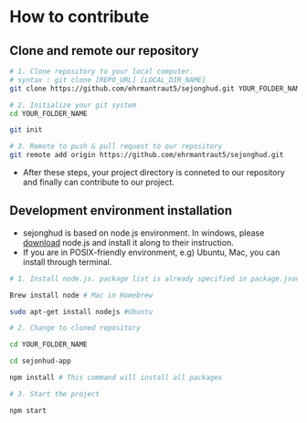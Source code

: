 # How to contribute

## Clone and remote our repository

```bash
# 1. Clone repository to your local computer.
# syntax : git clone [REPO_URL] [LOCAL_DIR_NAME]
git clone https://github.com/ehrmantraut5/sejonghud.git YOUR_FOLDER_NAME

# 2. Initialize your git system
cd YOUR_FOLDER_NAME

git init

# 3. Remote to push & pull request to our repository
git remote add origin https://github.com/ehrmantraut5/sejonghud.git
```

- After these steps, your project directory is conneted to our repository and finally can contribute to our project.

## Development environment installation

- sejonghud is based on node.js environment. In windows, please [download](https://nodejs.org/en) node.js and install it along to their instruction.
- If you are in POSIX-friendly environment, e.g) Ubuntu, Mac, you can install through terminal.

```bash
# 1. Install node.js. package list is already specified in package.json file.

Brew install node # Mac in Homebrew

sudo apt-get install nodejs #Ubuntu

# 2. Change to cloned repository

cd YOUR_FOLDER_NAME

cd sejonhud-app

npm install # This command will install all packages

# 3. Start the project

npm start

```